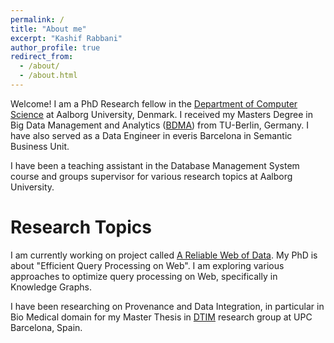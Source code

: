 ```yaml
---
permalink: /
title: "About me"
excerpt: "Kashif Rabbani"
author_profile: true
redirect_from: 
  - /about/
  - /about.html
---
```


Welcome! I am a PhD Research fellow in the [Department of Computer Science](https://www.cs.aau.dk/) at Aalborg University, Denmark.
I received my Masters Degree in Big Data Management and Analytics ([BDMA](https://bdma.ulb.ac.be/bdma/)) from TU-Berlin, Germany. 
I have also served as a Data Engineer in everis Barcelona in Semantic Business Unit.

I have been a teaching assistant in the Database Management System course and groups supervisor for various research topics at Aalborg University.



Research Topics
======

I am currently working on project called [A Reliable Web of Data](https://relweb.cs.aau.dk/). My PhD is about "Efficient Query Processing on Web". I am exploring various approaches to optimize query processing on Web, specifically in Knowledge Graphs.


I have been researching on Provenance and Data Integration, in particular in Bio Medical domain for my Master Thesis in [DTIM](https://www.essi.upc.edu/dtim/) research group at UPC Barcelona, Spain. 


<!-- Service, Experience, and Collaborations:
======


Links: -->



